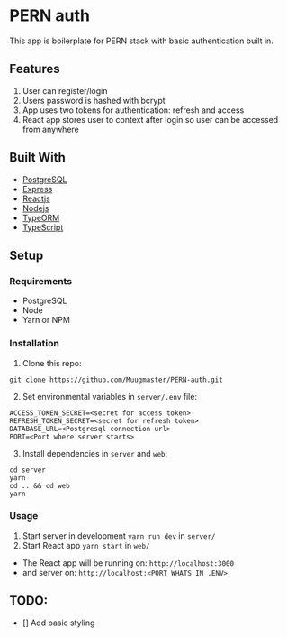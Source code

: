 # PERN auth

This app is boilerplate for PERN stack with basic authentication built in.

## Features

1. User can register/login
2. Users password is hashed with bcrypt
3. App uses two tokens for authentication: refresh and access
4. React app stores user to context after login so user can be accessed from anywhere

## Built With

- [PostgreSQL](https://www.postgresql.org/)
- [Express](https://expressjs.com/)
- [Reactjs](https://reactjs.org/)
- [Nodejs](https://nodejs.org/en/)
- [TypeORM](https://typeorm.io/#/)
- [TypeScript](https://www.typescriptlang.org/)

## Setup

### Requirements

- PostgreSQL
- Node
- Yarn or NPM

### Installation

1. Clone this repo:

```
git clone https://github.com/Muugmaster/PERN-auth.git
```

2. Set environmental variables in `server/.env` file:

```
ACCESS_TOKEN_SECRET=<secret for access token>
REFRESH_TOKEN_SECRET=<secret for refresh token>
DATABASE_URL=<Postgresql connection url>
PORT=<Port where server starts>
```

3. Install dependencies in `server` and `web`:

```
cd server
yarn
cd .. && cd web
yarn
```

### Usage

1. Start server in development `yarn run dev` in `server/`
2. Start React app `yarn start` in `web/`

- The React app will be running on: `http://localhost:3000`
- and server on: `http://localhost:<PORT WHATS IN .ENV>`

## TODO:

- [] Add basic styling
